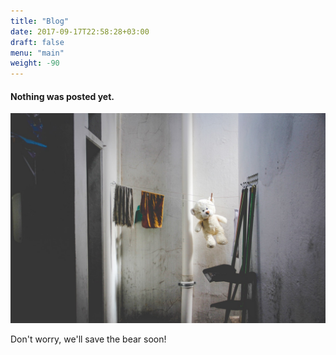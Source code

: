 ```yaml
---
title: "Blog"
date: 2017-09-17T22:58:28+03:00
draft: false
menu: "main"
weight: -90
---
```


#### Nothing was posted yet. 

![Nothing was posted yet!](/images/empty_bear.jpg)

Don't worry, we'll save the bear soon!
